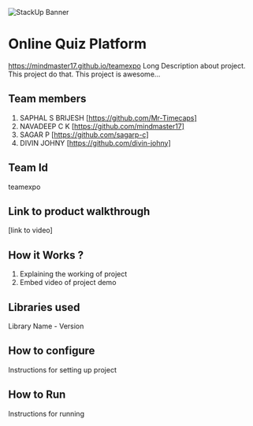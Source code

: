 ![StackUp Banner]([https://tinkerhub.frappe.cloud/files/stackup%20banner.jpeg])
# Online Quiz Platform 
https://mindmaster17.github.io/teamexpo
Long Description about project. This project do that. This project is awesome...
## Team members
1. SAPHAL S BRIJESH [https://github.com/Mr-Timecaps]
2. NAVADEEP C K [https://github.com/mindmaster17]
3. SAGAR P [https://github.com/sagarp-c]
4. DIVIN JOHNY [https://github.com/divin-johny]
## Team Id
teamexpo
## Link to product walkthrough
[link to video]
## How it Works ?
1. Explaining the working of project
2. Embed video of project demo
## Libraries used
Library Name - Version
## How to configure
Instructions for setting up project
## How to Run
Instructions for running
